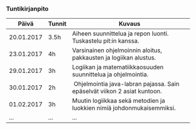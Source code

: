 ### Tuntikirjanpito
Päivä | Tunnit | Kuvaus
--------------- | ----- | ------
20.01.2017 | 3.5h | Aiheen suunnittelua ja repon luonti. Tuskastelu pit:in kanssa.
23.01.2017 | 4h | Varsinainen ohjelmoinnin aloitus, pakkausten ja logiikan alustus.
29.01.2017 | 3h | Logiikan ja matematiikkaosuuden suunnittelua ja ohjelmointia.
30.01.2017 | 2h | Ohjelmointia java-labran pajassa. Sain epäselvät viikon 2 asiat kuntoon.
01.02.2017 | 3h | Muutin logiikkaa sekä metodien ja luokkien nimiä johdonmukaisemmiksi.
... | ... | ...

